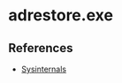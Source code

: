 # adrestore.exe

## References

* [Sysinternals](https://learn.microsoft.com/en-us/sysinternals/downloads/adrestore)
